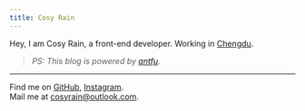 ```yaml
---
title: Cosy Rain
---
```


<ClientOnly>
  <Plum/>
</ClientOnly>

Hey, I am Cosy Rain, a front-end developer. Working in [Chengdu](https://baike.baidu.com/item/%E6%88%90%E9%83%BD/128473).

> *PS: This blog is powered by [antfu](https://github.com/antfu).*

***

Find me on [GitHub](https://github.com/wjjwkwindy), [Instagram](https://www.instagram.com/wjjwkwindy/).<br>
Mail me at [cosyrain@outlook.com](mailto:cosyrain#outlook.com).
